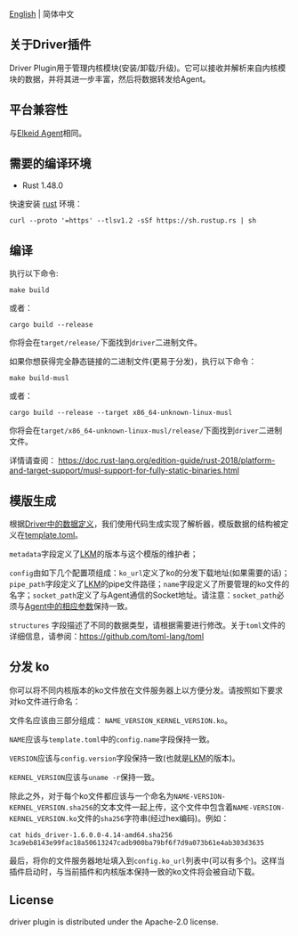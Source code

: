[English](README.md) | 简体中文
## 关于Driver插件
Driver Plugin用于管理内核模块(安装/卸载/升级)。它可以接收并解析来自内核模块的数据，并将其进一步丰富，然后将数据转发给Agent。


## 平台兼容性
与[Elkeid Agent](../README-zh_CN.md#平台兼容性)相同。

## 需要的编译环境
* Rust 1.48.0

快速安装 [rust](https://www.rust-lang.org/tools/install) 环境：
```
curl --proto '=https' --tlsv1.2 -sSf https://sh.rustup.rs | sh
```

## 编译
执行以下命令:
```
make build
```
或者：
```
cargo build --release
```
你将会在`target/release/`下面找到`driver`二进制文件。

如果你想获得完全静态链接的二进制文件(更易于分发)，执行以下命令：
```
make build-musl
```
或者：
```
cargo build --release --target x86_64-unknown-linux-musl
```
你将会在`target/x86_64-unknown-linux-musl/release/`下面找到`driver`二进制文件。

详情请查阅：
https://doc.rust-lang.org/edition-guide/rust-2018/platform-and-target-support/musl-support-for-fully-static-binaries.html

## 模版生成
根据[Driver中的数据定义](../../driver)，我们使用代码生成实现了解析器，模版数据的结构被定义在[template.toml](template.toml)。

`metadata`字段定义了[LKM](../../driver)的版本与这个模版的维护者；

`config`由如下几个配置项组成：`ko_url`定义了ko的分发下载地址(如果需要的话)；`pipe_path`字段定义了[LKM](../../driver)的pipe文件路径；`name`字段定义了所要管理的ko文件的名字；`socket_path`定义了与Agent通信的Socket地址。请注意：`socket_path`必须与[Agent中的相应参数](../README-zh_CN.md#参数和选项)保持一致。


`structures` 字段描述了不同的数据类型，请根据需要进行修改。关于`toml`文件的详细信息，请参阅：https://github.com/toml-lang/toml

## 分发 ko
你可以将不同内核版本的ko文件放在文件服务器上以方便分发。请按照如下要求对ko文件进行命名：

文件名应该由三部分组成： `NAME_VERSION_KERNEL_VERSION.ko`。

`NAME`应该与`template.toml`中的`config.name`字段保持一致。

`VERSION`应该与`config.version`字段保持一致(也就是[LKM](../../driver)的版本)。

`KERNEL_VERSION`应该与`uname -r`保持一致。

除此之外，对于每个ko文件都应该与一个命名为`NAME-VERSION-KERNEL_VERSION.sha256`的文本文件一起上传，这个文件中包含着`NAME-VERSION-KERNEL_VERSION.ko`文件的`sha256`字符串(经过hex编码)。例如：
```
cat hids_driver-1.6.0.0-4.14-amd64.sha256
3ca9eb8143e99fac18a50613247cadb900ba79bf6f7d9a073b61e4ab303d3635
```
最后，将你的文件服务器地址填入到`config.ko_url`列表中(可以有多个)。这样当插件启动时，与当前插件和内核版本保持一致的ko文件将会被自动下载。

## License
driver plugin is distributed under the Apache-2.0 license.
